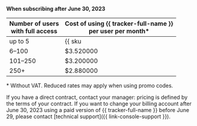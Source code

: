 **When subscribing after June 30, 2023**

| Number of users <br>with full access | Cost of using {{ tracker-full-name }} <br>per user per month* |
| ----- | ----- |
| up to 5 | {{ sku|USD|b2b.tracker.license.v1|string }} |
| 6–100 | $3.520000 |
| 101–250 | $3.200000 |
| 250+ | $2.880000 |

\* Without VAT. Reduced rates may apply when using promo codes.

If you have a direct contract, contact your manager: pricing is defined by the terms of your contract.
If you want to change your billing account after June 30, 2023 using a paid version of {{ tracker-full-name }} before June 29, please contact [technical support]({{ link-console-support }}).